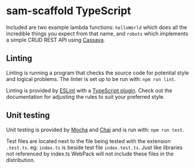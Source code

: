 # sam-scaffold TypeScript

Included are two example lambda functions: `helloWorld` which does all the incredible things you expect from that name, and `robots` which implements a simple CRUD REST API using [Cassava](https://github.com/Giftbit/cassava/).

## Linting

Linting is running a program that checks the source code for potential style and logical problems.  The linter is set up to be run with: `npm run lint`.

Linting is provided by [ESLint](http://eslint.org/) with a [TypeScript plugin](https://typescript-eslint.io/).  Check out the documentation for adjusting the rules to suit your preferred style.

## Unit testing

Unit testing is provided by [Mocha](https://mochajs.org/) and [Chai](http://chaijs.com/) and is run with: `npm run test`.
 
Test files are located next to the file being tested with the extension `.test.ts`.  eg: `index.ts` is beside test file `index.test.ts`.  Just like libraries not referenced by index.ts WebPack will not include these files in the distribution.
